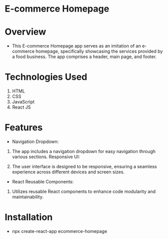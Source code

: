 # E-commerce Homepage

# Overview

- This E-commerce Homepage app serves as an imitation of an e-commerce homepage, specifically showcasing the services provided by a food business. The app comprises a header, main page, and footer.

# Technologies Used

1. HTML
2. CSS
3. JavaScript
4. React JS

# Features

- Navigation Dropdown:

1. The app includes a navigation dropdown for easy navigation through various sections.
   Responsive UI:

2. The user interface is designed to be responsive, ensuring a seamless experience across different devices and screen sizes.

- React Reusable Components:

1. Utilizes reusable React components to enhance code modularity and maintainability.

# Installation

- npx create-react-app ecommerce-homepage

<!-- Real datas to be added soon -->
